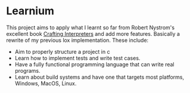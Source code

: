 # Learnium 

This project aims to apply what I learnt so far from Robert Nystrom's excellent book [Crafting Interpreters](http://craftinginterpreters.com/) and add more features. Basically a rewrite of my previous lox implementation.
These include:
- Aim to properly structure a project in c
- Learn how to implement tests and write test cases.
- Have a fully functional programming language that can write real programs.
- Learn about build systems and have one that targets most platforms, Windows, MacOS, Linux.